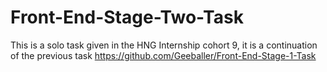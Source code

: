 # Front-End-Stage-Two-Task
This is a solo task given in the HNG Internship cohort 9, it is a continuation of the previous task https://github.com/Geeballer/Front-End-Stage-1-Task 
